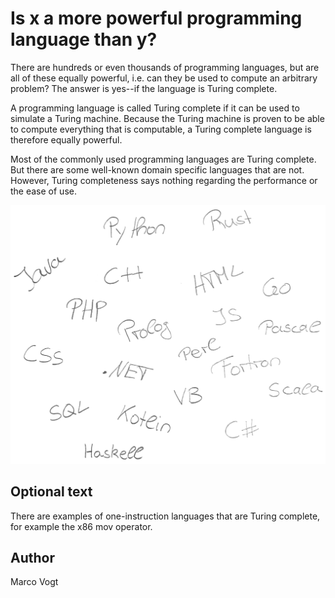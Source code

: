<!-- BEGIN TITLE -->
# Is x a more powerful programming language than y?
<!-- END TITLE -->

<!-- BEGIN BODY -->
There are hundreds or even thousands of programming languages, but are all of these equally powerful, i.e. can they be used to compute an arbitrary problem? The answer is yes--if the language is Turing complete.

A programming language is called Turing complete if it can be used to simulate a Turing machine. Because the Turing machine is proven to be able to compute everything that is computable, a Turing complete language is therefore equally powerful.

Most of the commonly used programming languages are Turing complete. But there are some well-known domain specific languages that are not. However, Turing completeness says nothing regarding the performance or the ease of use.
<!-- END BODY -->


![Image title](../images/image-055-turing-completeness.png)


## Optional text
<!-- BEGIN OPTIONAL -->
There are examples of one-instruction languages that are Turing complete, for example the x86 mov operator.
<!-- END OPTIONAL -->



## Author
<!-- BEGIN AUTHOR -->
Marco Vogt
<!-- END AUTHOR -->
